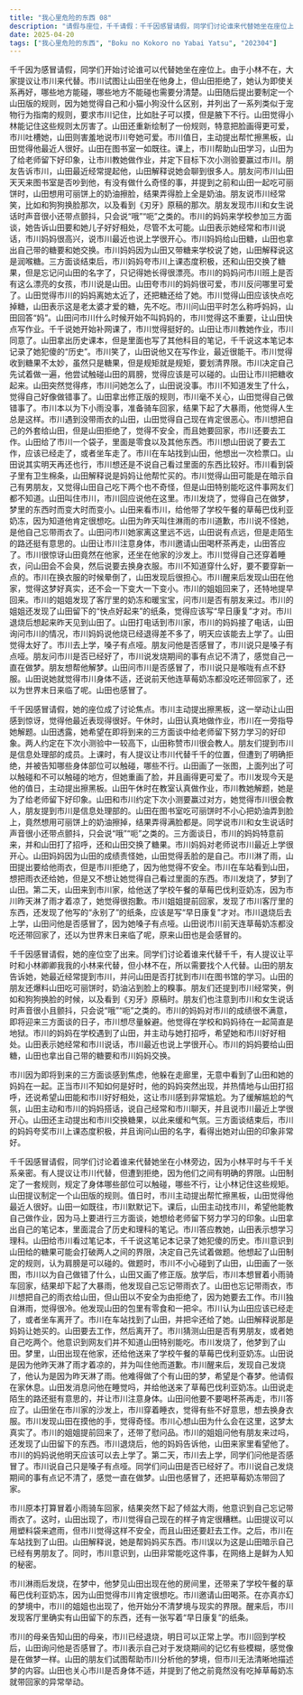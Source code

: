 ```yaml
---
title: "我心里危险的东西 08"
description: "请假与座位，千千请假：千千因感冒请假，同学们讨论谁来代替她坐在座位上，小林不在，其他人提议让市川代替。请假与座位，市川当“椅子”：市川尝试让山田坐在他身上，但山田拒绝，表示哪些地方能碰，哪些地方不能碰需要分清。山田随后列出了一系列规则，类似于宠物行为指南，并要求市川记住。请假与座位，山田版规则：山田提议制作一个山田版的规则，因为她觉得自己和小猫小狗没差。值日与学习，值日：市川发现今天是他的值日，主动提出擦黑板，山田对此感到惊讶，觉得他最近人很好。值日与学习，山田的学习：山田在午休时认真做作业，市川教她解题。山田提到三方面谈，希望给老师留下努力学习的印象。值日与学习，学习竞赛：山田和市川约定下次小测要赢过对方，山田觉得市川很会教人。朋友提到市川是信息处理部的。图书室的对话，关于市川的讨论：朋友告诉山田，她最近经常聊到市川，并提到市川在图书室是否被打扰。朋友还分享了山田吃可丽饼时奶油沾到脸上的趣事。图书室的对话，市川的笑容：朋友提到市川经常笑，比如和狗狗换脸，以及看到《刃牙》原稿的时候。朋友觉得市川和女生说话时声音很小且颤抖。图书室的对话，三方面谈日：市川的妈妈对市川的成绩很不满意，今天是三方面谈的日子，市川想尽量躲避。三方面谈，躲避：市川躲在走廊，看到山田和她的妈妈在一起。三方面谈，市川妈妈的出现：市川的妈妈突然出现，并和山田打招呼，说要和她家孩子好好相处。市川感到尴尬。三方面谈，山田的帮助：山田主动和市川的妈妈搭话，说经常和市川说话，并说市川最近上学很开心。山田和市川交换了糖果，缓解了尴尬气氛。三方面谈，谈话结束：三方面谈结束后，市川的妈妈夸奖市川上课态度积极，并询问山田的名字。市川的妈妈对山田印象很好。放学后的学习，继续学习：山田和市川继续在图书室学习，山田提出让市川教她。山田拿出了混合了历史和理科笔记的笔记本。放学后的学习，糖果的规矩：市川意识到山田给的糖果可能会打破两人之间的界限，决定自己先试着做题。他想起了山田制定的规则，认为肩膀是可以碰的。放学后的学习，修改版：市川不小心碰到了山田，山田画了一张图，市川以为自己做错了什么，山田又画了修正版。雨中，突如其来的大雨：市川本想冒着小雨骑车回家，结果下起了大暴雨，他意识到自己没带雨衣。雨中，山田的出现：山田出现，市川觉得自己现在肯定很狼狈。山田提出用塑料袋挡雨，但市川觉得不安全，而且山田还要去工作。雨中，车站相遇：市川在车站找到了山田，山田说是妈妈让她帮忙买东西，市川以为山田暗示自己有男朋友。市川意识到山田特别能吃这件事网友们并不知道。雨中，雨伞：市川找到了山田，山田说是妈妈让她帮忙买东西，市川以为山田暗示自己有男朋友。市川意识到山田特别能吃这件事网友们并不知道。发烧的梦，发烧：市川淋雨后发烧，做了一个奇怪的梦，梦里山田时而变大，时而变小。发烧的梦，梦中的山田：梦中，山田出现在市川的房间里，还给他带来了学校午餐的草莓巴伐利亚奶冻。市川邀请山田喝茶。发烧的梦，梦境与现实：梦中，市川的姐姐出现，市川分不清哪里是梦境，哪里是现实。他发现客厅里有山田留下的东西，以及写着“早日康复”的纸条。康复与上学，退烧：市川退烧后，妈妈告诉山田的妈妈，市川明天就能去上学了。康复与上学，上学：市川回到学校，山田问他是否感冒了。市川觉得发烧期间的事情记不清了，感觉一直在做梦。康复与上学，梦境的讨论：山田的朋友想帮市川解梦，但市川说不清楚梦的内容。山田也问市川是否感冒，并提到市川那天连草莓奶冻都没吃。"
date: 2025-04-20
tags: ["我心里危险的东西", "Boku no Kokoro no Yabai Yatsu", "202304"]
---
```


千千因为感冒请假，同学们开始讨论谁可以代替她坐在座位上。由于小林不在，大家提议让市川来代替。市川试图让山田坐在他身上，但山田拒绝了，她认为即使关系再好，哪些地方能碰，哪些地方不能碰也需要分清楚。山田随后提出要制定一个山田版的规则，因为她觉得自己和小猫小狗没什么区别，并列出了一系列类似于宠物行为指南的规则，要求市川记住，比如肚子可以摸，但是腋下不行。山田觉得小林能记住这些规则太厉害了。山田还重新绘制了一份规则，特意把脸画得更可爱，市川吐槽她，山田则害羞地说市川夸她可爱。市川值日，主动提出帮忙擦黑板，山田觉得他最近人很好。山田在图书室一如既往。课上，市川帮助山田学习，山田为了给老师留下好印象，让市川教她做作业，并定下目标下次小测验要赢过市川。朋友告诉市川，山田最近经常提起他，山田解释说她会聊到很多人。朋友问市川山田天天来图书室是否吵到他，有没有做什么奇怪的事，并提到之前和山田一起吃可丽饼时，山田想用可丽饼上的奶油擦脸，结果弄得脸上全是奶油。朋友说市川经常笑，比如和狗狗换脸那次，以及看到《刃牙》原稿的那次。朋友发现市川和女生说话时声音很小还带点颤抖，只会说“哦”“呃”之类的。市川的妈妈来学校参加三方面谈，她告诉山田要和她儿子好好相处，尽管不太可能。山田表示她经常和市川说话，市川妈妈很高兴，说市川最近也说上学很开心。市川妈妈给山田糖，山田也拿出自己带的糖要和她交换。市川妈妈因为山田又带糖来学校说了她，山田解释说这是润喉糖。三方面谈结束后，市川妈妈夸市川上课态度积极，还和山田交换了糖果，但是忘记问山田的名字了，只记得她长得很漂亮。市川的妈妈问市川班上是否有这么漂亮的女孩，市川说是山田。山田夸市川的妈妈很可爱，市川反问哪里可爱了。山田觉得市川的妈妈离她太近了，还把糖还给了她。市川觉得山田应该快点吃掉糖，山田表示这是老太婆才爱的糖，先不吃。市川问山田平时怎么称呼妈妈，山田回答“妈”。山田问市川什么时候开始不叫妈妈的，市川觉得这不重要，让山田快点写作业。千千说她开始补网课了，市川觉得挺好的。山田让市川教她作业，市川同意了。山田拿出历史课本，但是里面也写了其他科目的笔记，千千说这本笔记本记录了她犯傻的“历史”。市川笑了，山田说他又在写作业，最近很能干。市川觉得收到糖果不太妙，虽然只是糖果，但是规矩就是规矩，要划清界限。市川决定自己先试着做一遍，他尝试触碰山田的肩膀，觉得应该是可以碰的。山田让市川把糖收起来。山田突然觉得疼，市川问她怎么了，山田说没事。市川不知道发生了什么，觉得自己好像做错事了。山田拿出修正版的规则，市川毫不关心，山田觉得自己做错事了。市川本以为下小雨没事，准备骑车回家，结果下起了大暴雨，他觉得人生总是这样。市川遇到没带雨衣的山田，山田觉得自己现在肯定很恶心。市川想把自己的外套给山田，但是山田拒绝了，觉得不安全，而且她要回家，市川还要去工作。山田给了市川一个袋子，里面是零食以及其他东西。市川想山田说了要去工作，应该已经走了，或者坐车走了。市川在车站找到山田，他想出一次检票口。山田说其实明天再还也行，市川想还是不说自己看过里面的东西比较好。市川看到袋子里有卫生棉条，山田解释说是妈妈让他帮忙买的。市川觉得山田可能是在暗示自己有男朋友，又觉得山田自己吃下两个也不奇怪，但是山田特别能吃这件事网友们都不知道。山田叫住市川，市川回应说他在这里。市川发烧了，觉得自己在做梦，梦里的东西时而变大时而变小。山田来看市川，给他带了学校午餐的草莓巴伐利亚奶冻，因为知道他肯定很想吃。山田为昨天叫住淋雨的市川道歉，市川说不怪她，是他自己忘带雨衣了。山田问市川她家离这里远不远，山田说有点远，但是走陌生的路还挺有意思的。山田让市川注意身体，市川邀请山田喝杯茶再走，山田答应了。市川很惊讶山田竟然在他家，还坐在他家的沙发上。市川觉得自己还穿着睡衣，问山田会不会臭，然后说要去换身衣服。市川不知道穿什么好，要不要穿新一点的。市川在换衣服的时候晕倒了，山田发现后很担心。市川醒来后发现山田在他家，觉得这梦好真实，还不会一下变大一下变小。市川的姐姐回来了，还特地提早回来。市川的姐姐发现了客厅里的奶冻和暖宝宝，问市川是否有朋友来过。市川的姐姐还发现了山田留下的“快点好起来”的纸条，觉得应该写“早日康复”才对。市川退烧后想起来昨天见到山田了。山田打电话到市川家，市川的妈妈接了电话，山田询问市川的情况，市川妈妈说他烧已经退得差不多了，明天应该能去上学了。山田觉得太好了。市川去上学，嗓子有点哑。朋友问他是否感冒了，市川说只是嗓子有点哑。朋友问市川是否已经好了，市川说发烧期间的事有点记不清了，感觉自己一直在做梦。朋友想帮他解梦。山田问市川是否感冒了，市川说只是喉咙有点不舒服。山田说她就觉得市川身体不适，还说前天他连草莓奶冻都没吃还带回家了，还以为世界末日来临了呢。山田也感冒了。

千千因感冒请假，她的座位成了讨论焦点。市川主动提出擦黑板，这一举动让山田感到惊讶，觉得他最近表现得很好。午休时，山田认真地做作业，市川在一旁指导她解题。山田透露，她希望在即将到来的三方面谈中给老师留下努力学习的好印象。两人约定在下次小测验中一较高下，山田称赞市川很会教人。朋友们提到市川是信息处理部的成员。上课时，有人提议让市川代替千千的位置，但遭到了明确拒绝，并被告知哪些身体部位可以触碰，哪些不行。山田画了一张图，上面列出了可以触碰和不可以触碰的地方，但她重画了脸，并且画得更可爱了。市川发现今天是他的值日，主动提出擦黑板。山田午休时在教室认真做作业，市川教她解题，她是为了给老师留下好印象。山田和市川约定下次小测要赢过对方，她觉得市川很会教人，朋友提到市川是信息处理部的。山田在图书室吃可丽饼时不小心把奶油弄到脸上，竟然想用可丽饼上的奶油擦掉，结果弄得满脸都是。同学说市川和女生说话时声音很小还带点颤抖，只会说“哦”“呃”之类的。三方面谈日，市川的妈妈特意前来，并和山田打了招呼，还和山田交换了糖果。市川妈妈对老师说市川最近上学很开心。山田妈妈因为山田的成绩责怪她，山田觉得丢脸的是自己。市川淋了雨，山田提出要给他雨衣，但是市川拒绝了，因为他觉得不安全。市川在车站看到山田，想把雨衣还给她，但是又不想让她觉得自己看过里面的东西。市川发烧了，梦到了山田。第二天，山田来到市川家，给他送了学校午餐的草莓巴伐利亚奶冻，因为市川昨天淋了雨才着凉了，她觉得很抱歉。市川姐姐提前回家，发现了市川客厅里的东西，还发现了他写的“永别了”的纸条，应该是写“早日康复”才对。市川退烧后去上学，山田问他是否感冒了，因为她嗓子有点哑。山田说市川前天连草莓奶冻都没吃还带回家了，还以为世界末日来临了呢，原来山田也是会感冒的。

千千因感冒请假，她的座位空了出来。同学们讨论着谁来代替千千，有人提议让平时和小林卿卿我我的小林来代替，但小林不在，所以需要找个人代替。山田的朋友告诉她，她最近经常提到市川，并问山田是否打扰到市川在图书馆的学习。山田的朋友还爆料山田吃可丽饼时，奶油沾到脸上的糗事。朋友们还提到市川经常笑，例如和狗狗换脸的时候，以及看到《刃牙》原稿时。朋友们也注意到市川和女生说话时声音很小且颤抖，只会说“哦”“呃”之类的。市川的妈妈对市川的成绩很不满意，即将迎来三方面谈的日子，市川想尽量躲避。他觉得在学校和妈妈待在一起简直是地狱。市川的妈妈在学校遇到了山田，并主动与她打招呼，希望她和市川好好相处。山田表示她经常和市川说话，市川最近也说上学很开心。市川的妈妈要给山田糖，山田也拿出自己带的糖要和市川妈妈交换。

市川因为即将到来的三方面谈感到焦虑，他躲在走廊里，无意中看到了山田和她的妈妈在一起。正当市川不知如何是好时，他的妈妈突然出现，并热情地与山田打招呼，还说希望山田能和市川好好相处，这让市川感到非常尴尬。为了缓解尴尬的气氛，山田主动和市川的妈妈搭话，说自己经常和市川聊天，并且说市川最近上学很开心。山田还主动提出和市川交换糖果，以此来缓和气氛。三方面谈结束后，市川的妈妈夸奖市川上课态度积极，并且询问山田的名字，看得出她对山田的印象非常好。

千千因感冒请假，同学们讨论着谁来代替她坐在小林旁边，因为小林平时与千千关系亲密。有人提议让市川代替，但遭到拒绝，因为他们之间有明确的界限。山田制定了一套规则，规定了身体哪些部位可以触碰，哪些不行，让小林记住这些规矩。山田提议制定一个山田版的规则。值日时，市川主动提出帮忙擦黑板，山田觉得他最近人很好。山田一如既往，市川默默记下。课后，山田主动找市川，希望他能教自己做作业，因为马上要进行三方面谈，她想给老师留下努力学习的印象。山田拿出自己的笔记本，里面混合了历史和理科的笔记。市川答应教她，山田表示想学习理科。山田给市川看过笔记本，千千说这笔记本记录了她犯傻的历史。市川意识到山田给的糖果可能会打破两人之间的界限，决定自己先试着做题。他想起了山田制定的规则，认为肩膀是可以碰的。做题时，市川不小心碰到了山田，山田画了一张图，市川以为自己做错了什么，山田又画了修正版。放学后，市川本想冒着小雨骑车回家，结果却下起了大暴雨，他发现自己忘记带雨衣了。山田也忘记带雨衣，市川想把自己的雨衣给山田，但山田以不安全为由拒绝了，因为她要去工作。市川独自淋雨，觉得很冷。他发现山田的包里有零食和一把伞。市川认为山田应该已经走了，或者坐车离开了。市川在车站找到了山田，并把伞还给了她。山田解释说那是妈妈让她买的。山田要去工作，然后离开了。市川猜测山田是否有男朋友，或者她自己吃两个。他意识到网友们并不知道山田特别能吃。市川发烧了，他梦到了山田。梦里，山田出现在他家，还给他送来了学校午餐的草莓巴伐利亚奶冻。山田说是因为他昨天淋了雨才着凉的，并为叫住他而道歉。市川醒来后，发现自己发烧了，他认为是因为昨天淋了雨。他难得做了个有山田的梦，希望是个春梦。他请假在家休息。山田发消息问他在睡觉吗，并给他送来了草莓巴伐利亚奶冻。山田说走陌生的路还挺有意思的，并让市川注意身体。山田问他要不要喝杯茶再走，市川答应了。山田坐在市川家的沙发上，市川穿着睡衣，觉得有些不好意思，想去换身衣服。市川发现山田在摸他的手，觉得奇怪。市川心想山田为什么会在这里，这梦太真实了。市川的姐姐提前回来了，还带了慰问品。市川的姐姐问他有朋友来过吗，还发现了山田留下的东西。市川退烧后，他的妈妈告诉他，山田来家里看望他了。市川的妈妈说他明天应该可以去上学了。第二天，市川去上学，同学们问他是否感冒了。市川说自己只是嗓子有点哑。同学们问山田是否已经好了。市川说自己发烧期间的事有点记不清了，感觉一直在做梦。山田也感冒了，还把草莓奶冻带回了家。

市川原本打算冒着小雨骑车回家，结果突然下起了倾盆大雨，他意识到自己忘记带雨衣了。这时，山田出现了，市川觉得自己现在的样子肯定很糟糕。山田提议可以用塑料袋来遮雨，但市川觉得这样不安全，而且山田还要赶去工作。之后，市川在车站找到了山田。山田解释说，她是帮妈妈买东西。市川误以为这是山田暗示自己已经有男朋友了。同时，市川意识到，山田非常能吃这件事，在网络上是鲜为人知的秘密。

市川淋雨后发烧，在梦中，他梦见山田出现在他的房间里，还带来了学校午餐的草莓巴伐利亚奶冻，因为山田觉得市川肯定很想吃。市川邀请山田喝茶。在亦真亦幻的梦境中，市川的姐姐也出现了，他开始分不清梦境与现实的界限。醒来后，市川发现客厅里确实有山田留下的东西，还有一张写着“早日康复”的纸条。

市川的母亲告知山田的母亲，市川已经退烧，明日可以正常上学。市川回到学校后，山田询问他是否感冒了。市川表示自己对于发烧期间的记忆有些模糊，感觉像是在做梦一样。山田的朋友们试图帮助市川分析他的梦境，但市川无法清晰地描述梦的内容。山田也关心市川是否身体不适，并提到了他之前竟然没有吃掉草莓奶冻就带回家的异常举动。